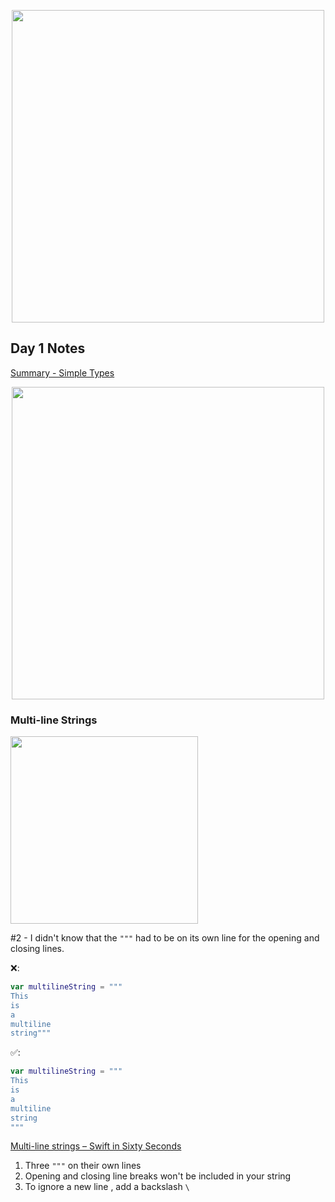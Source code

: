 <p align="center"><img src="https://github.com/neilhiddink/HwS/blob/1aff6f6451bfbef908e80d071cde9f3f30158242/00.%20Resources/banner-100.png" width="500"></p>

## Day 1 Notes

[Summary - Simple Types](https://youtu.be/3-6cyNw1Ync)

<p align="center"><img src="" width="500"></p>

### Multi-line Strings

<img src="" width="300"></p>

#2 - I didn't know that the `"""` had to be on its own line for the opening and closing lines.

❌:
```swift
var multilineString = """
This
is
a
multiline
string"""
```

✅:
```swift
var multilineString = """
This
is
a
multiline
string
"""
```

[Multi-line strings – Swift in Sixty Seconds](https://youtu.be/Ppl-8E1YgRU)

1. Three `"""` on their own lines
2. Opening and closing line breaks won't be included in your string
3. To ignore a new line , add a backslash `\`

